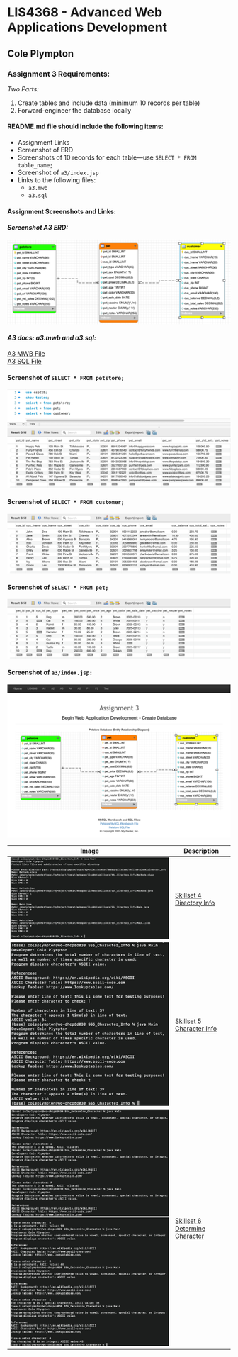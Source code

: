 # LIS4368 - Advanced Web Applications Development

## Cole Plympton

### Assignment 3 Requirements:

*Two Parts:*

1. Create tables and include data (minimum 10 records per table)
2. Forward-engineer the database locally

#### README.md file should include the following items:

* Assignment Links 
* Screenshot of ERD
* Screenshots of 10 records for each table—use `SELECT * FROM table_name;`
* Screenshot of `a3/index.jsp`
* Links to the following files:
  * `a3.mwb`
  * `a3.sql`

#### Assignment Screenshots and Links:

#### *Screenshot A3 ERD:*
![A3 ERD](img/a3.png "ERD based upon A3 Requirements")

#### *A3 docs: a3.mwb and a3.sql:*
[A3 MWB File](docs/a3.mwb "A3 ERD in .mwb format")  
[A3 SQL File](docs/a3.sql "A3 SQL Script")  

#### Screenshot of `SELECT * FROM petstore;`
![Petstore Records](img/petstore_records.png)

#### Screenshot of `SELECT * FROM customer;`
![Customer Records](img/customer_records.png)

#### Screenshot of `SELECT * FROM pet;`
![Pet Records](img/pet_records.png)

#### Screenshot of `a3/index.jsp:`
![A3 index.jsp](img/indexjsp.png)

| Image | Description |
|-------|-------------|
| ![Image](ss/ss4.png) | [Skillset 4 Directory Info](../skillsets/SS4_Directory_Info/) |
| ![Image](ss/ss5.png) | [Skillset 5 Character Info](../skillsets/SS5_Character_Info/) |
| ![Image](ss/ss6_1.png) <br> ![Image](ss/ss6_2.png)  | [Skillset 6 Determine Character](../skillsets/SS6_Determine_Character/) |